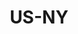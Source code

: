 ---
post_id:    2019-US-NY
title:      US-NY
images:
  - ext:    00.jpg
    width:  2400
    height: 3000
    meta:   Chromat SS20
tags:
  - U.S.
---